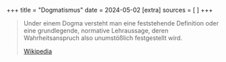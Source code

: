 +++
title = "Dogmatismus"
date = 2024-05-02
[extra]
sources = [ ]
+++

> Under einem Dogma versteht man eine feststehende Definition oder eine
> grundlegende, normative Lehraussage, deren Wahrheitsanspruch also unumstößlich
> festgestellt wird. 
>
> [Wikipedia](https://de.wikipedia.org/wiki/Dogma)

